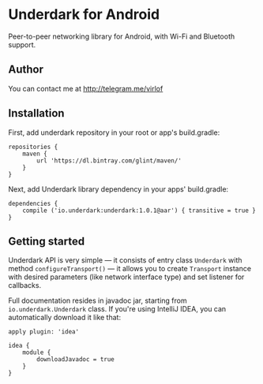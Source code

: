 # Underdark for Android
Peer-to-peer networking library for Android, with Wi-Fi and Bluetooth support.
## Author
You can contact me at http://telegram.me/virlof

## Installation
First, add underdark repository in your root or app's build.gradle:
```
repositories {
    maven {
        url 'https://dl.bintray.com/glint/maven/'
    }
}
```
Next, add Underdark library dependency in your apps' build.gradle:
```
dependencies {
    compile ('io.underdark:underdark:1.0.1@aar') { transitive = true }
}
```
## Getting started
Underdark API is very simple — it consists of entry class `Underdark` with method `configureTransport()` — it allows you to create `Transport` instance with desired parameters (like network interface type) and set listener for callbacks.

Full documentation resides in javadoc jar, starting from `io.underdark.Underdark` class.
If you're using IntelliJ IDEA, you can automatically download it like that:
```
apply plugin: 'idea'

idea {
    module {
        downloadJavadoc = true
    }
}
```
